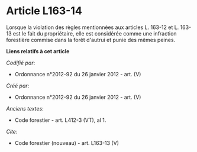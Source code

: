 # Article L163-14

Lorsque la violation des règles mentionnées aux articles L. 163-12 et L. 163-13 est le fait du propriétaire, elle est
considérée comme une infraction forestière commise dans la forêt d'autrui et punie des mêmes peines.

**Liens relatifs à cet article**

_Codifié par_:

  - Ordonnance n°2012-92 du 26 janvier 2012 - art. (V)

_Créé par_:

  - Ordonnance n°2012-92 du 26 janvier 2012 - art. (V)

_Anciens textes_:

  - Code forestier - art. L412-3 (VT), al 1.

_Cite_:

  - Code forestier (nouveau) - art. L163-13 (V)
